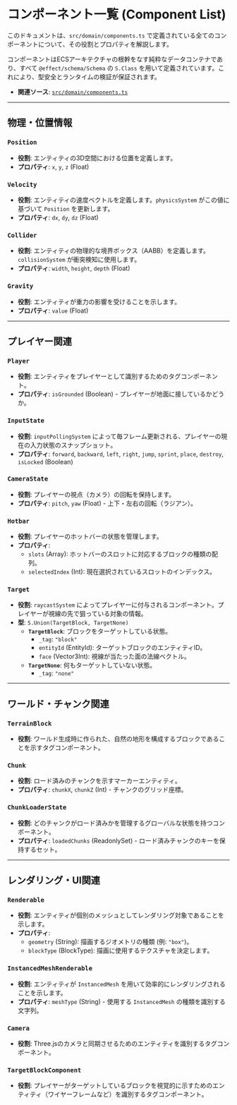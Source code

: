 # コンポーネント一覧 (Component List)

このドキュメントは、`src/domain/components.ts` で定義されている全てのコンポーネントについて、その役割とプロパティを解説します。

コンポーネントはECSアーキテクチャの根幹をなす純粋なデータコンテナであり、すべて `@effect/schema/Schema` の `S.Class` を用いて定義されています。これにより、型安全とランタイムの検証が保証されます。

- **関連ソース**: [`src/domain/components.ts`](../../src/domain/components.ts)

---

## 物理・位置情報

### `Position`

- **役割**: エンティティの3D空間における位置を定義します。
- **プロパティ**: `x`, `y`, `z` (Float)

### `Velocity`

- **役割**: エンティティの速度ベクトルを定義します。`physicsSystem` がこの値に基づいて `Position` を更新します。
- **プロパティ**: `dx`, `dy`, `dz` (Float)

### `Collider`

- **役割**: エンティティの物理的な境界ボックス（AABB）を定義します。`collisionSystem` が衝突検知に使用します。
- **プロパティ**: `width`, `height`, `depth` (Float)

### `Gravity`

- **役割**: エンティティが重力の影響を受けることを示します。
- **プロパティ**: `value` (Float)

---

## プレイヤー関連

### `Player`

- **役割**: エンティティをプレイヤーとして識別するためのタグコンポーネント。
- **プロパティ**: `isGrounded` (Boolean) - プレイヤーが地面に接しているかどうか。

### `InputState`

- **役割**: `inputPollingSystem` によって毎フレーム更新される、プレイヤーの現在の入力状態のスナップショット。
- **プロパティ**: `forward`, `backward`, `left`, `right`, `jump`, `sprint`, `place`, `destroy`, `isLocked` (Boolean)

### `CameraState`

- **役割**: プレイヤーの視点（カメラ）の回転を保持します。
- **プロパティ**: `pitch`, `yaw` (Float) - 上下・左右の回転（ラジアン）。

### `Hotbar`

- **役割**: プレイヤーのホットバーの状態を管理します。
- **プロパティ**:
  - `slots` (Array<BlockType>): ホットバーのスロットに対応するブロックの種類の配列。
  - `selectedIndex` (Int): 現在選択されているスロットのインデックス。

### `Target`

- **役割**: `raycastSystem` によってプレイヤーに付与されるコンポーネント。プレイヤーが視線の先で狙っている対象の情報。
- **型**: `S.Union(TargetBlock, TargetNone)`
  - **`TargetBlock`**: ブロックをターゲットしている状態。
    - `_tag`: `"block"`
    - `entityId` (EntityId): ターゲットブロックのエンティティID。
    - `face` (Vector3Int): 視線が当たった面の法線ベクトル。
  - **`TargetNone`**: 何もターゲットしていない状態。
    - `_tag`: `"none"`

---

## ワールド・チャンク関連

### `TerrainBlock`

- **役割**: ワールド生成時に作られた、自然の地形を構成するブロックであることを示すタグコンポーネント。

### `Chunk`

- **役割**: ロード済みのチャンクを示すマーカーエンティティ。
- **プロパティ**: `chunkX`, `chunkZ` (Int) - チャンクのグリッド座標。

### `ChunkLoaderState`

- **役割**: どのチャンクがロード済みかを管理するグローバルな状態を持つコンポーネント。
- **プロパティ**: `loadedChunks` (ReadonlySet<string>) - ロード済みチャンクのキーを保持するセット。

---

## レンダリング・UI関連

### `Renderable`

- **役割**: エンティティが個別のメッシュとしてレンダリング対象であることを示します。
- **プロパティ**:
  - `geometry` (String): 描画するジオメトリの種類 (例: `"box"`)。
  - `blockType` (BlockType): 描画に使用するテクスチャを決定します。

### `InstancedMeshRenderable`

- **役割**: エンティティが `InstancedMesh` を用いて効率的にレンダリングされることを示します。
- **プロパティ**: `meshType` (String) - 使用する `InstancedMesh` の種類を識別する文字列。

### `Camera`

- **役割**: Three.jsのカメラと同期させるためのエンティティを識別するタグコンポーネント。

### `TargetBlockComponent`

- **役割**: プレイヤーがターゲットしているブロックを視覚的に示すためのエンティティ（ワイヤーフレームなど）を識別するタグコンポーネント。